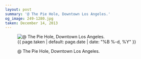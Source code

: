 ```yaml
---
layout: post
summary: '@ The Pie Hole, Downtown Los Angeles.'
og_image: 249-1280.jpg
taken: December 14, 2013
---
```


<figure class="post" data-src="{{ site.assets_url }}/{{ page.og_image }}" data-sub-html='#caption-{{ page.id | remove_first: "/" }}'>
<img alt="@ The Pie Hole, Downtown Los Angeles." sizes="(min-width: 700px) 50vw, calc(100vw - 2rem)" src="{{ site.assets_url }}/249-640.jpg" srcset="{{ site.assets_url }}/249-1280.jpg 1280w, {{ site.assets_url }}/249-960.jpg 960w, {{ site.assets_url }}/249-640.jpg 640w, {{ site.assets_url }}/249-320.jpg 320w"/>
<figcaption id='caption-{{ page.id | remove_first: "/" }}'>
<time>{{ page.taken | default: page.date | date: "%B %-d, %Y" }}</time>
<p>@ The Pie Hole, Downtown Los Angeles.</p>
</figcaption>
</figure>
